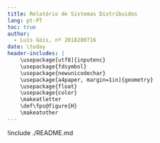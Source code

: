 ```yaml
---
title: Relatório de Sistemas Distríbuidos
lang: pt-PT
toc: true
author:
  - Luís Góis, nº 2018280716
date: \today
header-includes: |
    \usepackage[utf8]{inputenc}
    \usepackage{fdsymbol}
    \usepackage{newunicodechar}
    \usepackage[a4paper, margin=1in]{geometry}
    \usepackage{float}
    \usepackage{color}
    \makeatletter
    \def\fps@figure{H}
    \makeatother
---
```


!include ./README.md
